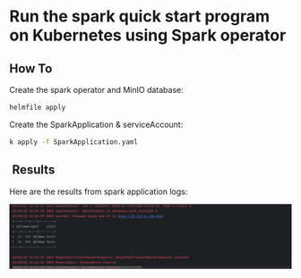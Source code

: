 # Run the spark quick start program on Kubernetes using Spark operator

## How To

Create the spark operator and MinIO database:

```bash
helmfile apply
```

Create the SparkApplication & serviceAccount:

```bash
k apply -f SparkApplication.yaml
```

##  Results

Here are the results from spark application logs:

![](loading_csv_from_minio.png)
